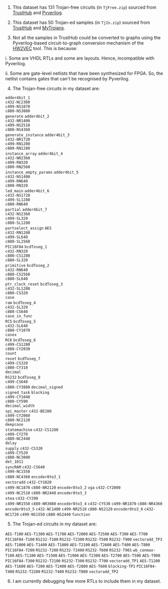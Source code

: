 1. This dataset has 131 Trojan-free circuits (in `TjFree.zip`) sourced from [TrustHub](https://trust-hub.org/#/benchmarks/chip-level-trojan)  and [Pyverilog](https://github.com/PyHDI/Pyverilog). 

2. This dataset has 50 Trojan-ed samples (in `TjIn.zip`) sourced from [TrustHub](https://trust-hub.org/#/benchmarks/chip-level-trojan) and [MyTrojans](https://github.com/sumandeb003/Ariane_Trojans_for_Pyverilog).

3. Not all the samples in TrustHub could be converted to graphs using the Pyverilog-based circuit-to-graph conversion mechanism of the [HW2VEC](https://github.com/AICPS/hw2vec) tool. This is because:

i. Some are VHDL RTLs and some are layouts. Hence, incompatible with Pyverilog.

ii. Some are gate-level netlists that have been synthesized for FPGA. So, the netlist contains gates that can't be recognised by Pyverilog.


4. The Trojan-free circuits in my dataset are:

`adder4bit_1`  
`c432-NC2360`  
`c499-NS1870`  
`c880-NS3080`     
`generate`
`adder4bit_2`  
`c432-NR1400`  
`c499-NS2510`  
`c880-NS4360`     
`generate_instance`
`adder4bit_3`  
`c432-NR1720`  
`c499-RN1280`  
`c880-RN1280`     
`instance_array`
`adder4bit_4`  
`c432-NR2360`  
`c499-RN320`  
`c880-RN2560`     
`instance_empty_params`
`adder4bit_5`  
`c432-NS1400`  
`c499-RN640`  
`c880-RN320`      
`led_main`
`adder4bit_6`  
`c432-NS1720`  
`c499-SL1280`  
`c880-RN640`      
`partial`
`adder4bit_7`  
`c432-NS2360`  
`c499-SL320`   
`c880-SL1280`     
`partselect_assign`
`AES`          
`c432-RN1280`  
`c499-SL640`   
`c880-SL2560`     
`PIC16F84`
`bcdToseg_1`   
`c432-RN320`   
`c880-CS1280`  
`c880-SL320`      
`primitive`
`bcdToseg_2`   
`c432-RN640`   
`c880-CS2560`  
`c880-SL640`      
`ptr_clock_reset`
`bcdToseg_3`   
`c432-SL1280`  
`c880-CS320`   
`case`            
`ram`
`bcdToseg_4`   
`c432-SL320`   
`c880-CS640`   
`case_in_func`    
`RC5`
`bcdToseg_5`   
`c432-SL640`   
`c880-CY1070`  
`casex`           
`RC6`
`bcdToseg_6`   
`c499-CS1280`  
`c880-CY2030`  
`count`           
`reset`
`bcdToseg_7`   
`c499-CS320`   
`c880-CY310`   
`decimal`        
`RS232`
`bcdToseg_8`  
`c499-CS640`  
`c880-CY3880` 
`decimal_signed`  
`signed_task`
`blocking`     
`c499-CY1040`  
`c880-CY590`   
`decimal_width`   
`spi_master`
`c432-BE280`   
`c499-CY2060`  
`c880-NC2120`  
`deepcase`        
`statemachine`
`c432-CS1280`  
`c499-CY270`  
`c880-NC2440`  
`delay`          
`supply`
`c432-CS320`   
`c499-CY520`   
`c880-NC3080`  
`det_1011`        
`syncRAM`
`c432-CS640`   
`c499-NC1550`  
`c880-NC4360` 
`encoder8to3_1`  
`vectoradd`
`c432-CY1020`  
`c499-NC1870` 
`c880-NR2120`
`encoder8to3_2` 
`vga`
`c432-CY2000`  
`c499-NC2510` 
`c880-NR2440`
`encoder8to3_3`  
`xtea`
`c432-CY290`   
`c499-NR1550` 
`c880-NR3080` 
`encoder8to3_4`
`c432-CY530`
`c499-NR1870`
`c880-NR4360`
`encoder8to3_5`
`c432-NC1400`
`c499-NR2510`
`c880-NS2120`
`encoder8to3_6`
`c432-NC1720`
`c499-NS1550`
`c880-NS2440`
`function`



5. The Trojan-ed circuits in my dataset are:

`AES-T100`   `AES-T1300`  `AES-T1700`  `AES-T2000`  `AES-T2500`  `AES-T300`  `AES-T700`      `PIC16F84-T100`  `RS232-T100`   `RS232-T2300`  `RS232-T500`  `RS232-T900`     `vectoradd_TP3`
`AES-T1000`  `AES-T1400`  `AES-T1800`  `AES-T2100`  `AES-T2600`  `AES-T400`  `AES-T800`      `PIC16F84-T200`  `RS232-T200`   `RS232-T2400`  `RS232-T600`  `RS232-T901`     `wb_conmax-T100`
`AES-T1100`  `AES-T1500`  `AES-T1900`  `AES-T2300`  `AES-T2700`  `AES-T500`  `AES-T900`      `PIC16F84-T300`  `RS232-T2100`  `RS232-T300`   `RS232-T700`  `vectoradd_TP1`
`AES-T1200`  `AES-T1600`  `AES-T200`   `AES-T2400`  `AES-T2800`  `AES-T600`  `blocking-TP1`  `PIC16F84-T400`  `RS232-T2200`  `RS232-T400`   `RS232-T800`  `vectoradd_TP2`

6. I am currently debugging few more RTLs to include them in my dataset.
